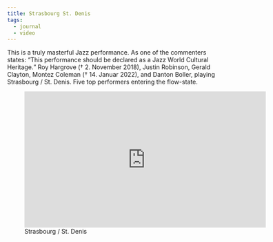 ```yaml
---
title: Strasbourg St. Denis
tags: 
  - journal
  - video
---
```

This is  a truly masterful Jazz performance. As one of the commenters states: <q>This performance should be declared as a Jazz World Cultural Heritage.</q> Roy Hargrove († 2. November 2018), Justin Robinson, Gerald Clayton, Montez Coleman († 14. Januar 2022), and Danton Boller, playing Strasbourg / St. Denis. Five top performers entering the flow-state.

<figure>
<iframe width="560" height="315" src="https://www.youtube.com/embed/1w3FVfkBVTE?si=1iwW7CpTjC-klIE-" title="YouTube video player" frameborder="0" allow="accelerometer; autoplay; clipboard-write; encrypted-media; gyroscope; picture-in-picture; web-share" referrerpolicy="strict-origin-when-cross-origin" allowfullscreen></iframe>
<figcaption>Strasbourg / St. Denis</figcaption>
</frigure>

